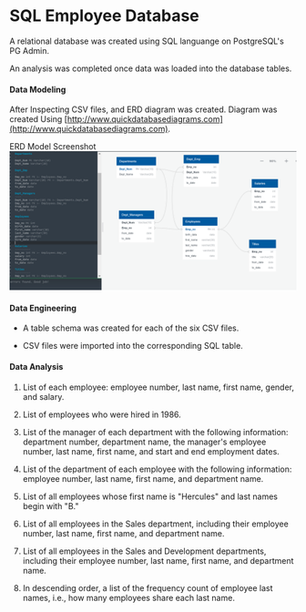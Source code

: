 # SQL Employee Database

A relational database was created using SQL languange on PostgreSQL's PG Admin. 

An analysis was completed once data was loaded into the database tables.

#### Data Modeling

After Inspecting CSV files, and ERD diagram was created. Diagram was created Using [http://www.quickdatabasediagrams.com](http://www.quickdatabasediagrams.com).

ERD Model Screenshot
![ERD](EmployeeSQL/ERD_Model.png)

#### Data Engineering

* A table schema was created for each of the six CSV files. 

* CSV files were imported into the corresponding SQL table.

#### Data Analysis

1. List of each employee: employee number, last name, first name, gender, and salary.

2. List of employees who were hired in 1986.

3. List of the manager of each department with the following information: department number, department name, the manager's employee number, last name, first name, and start and end employment dates.

4. List of the department of each employee with the following information: employee number, last name, first name, and department name.

5. List of all employees whose first name is "Hercules" and last names begin with "B."

6. List of all employees in the Sales department, including their employee number, last name, first name, and department name.

7. List of all employees in the Sales and Development departments, including their employee number, last name, first name, and department name.

8. In descending order, a list of the frequency count of employee last names, i.e., how many employees share each last name.
